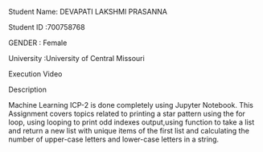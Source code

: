Student Name: DEVAPATI LAKSHMI PRASANNA

Student ID :700758768

GENDER : Female

University :University of Central Missouri

Execution Video



Description

Machine Learning ICP-2 is done completely using Jupyter Notebook. This Assignment covers topics related to printing a star pattern using the for loop, using looping to print odd indexes output,using function to take a list and return a new list with unique items of the first list and calculating the number of upper-case letters and lower-case letters in a string.
